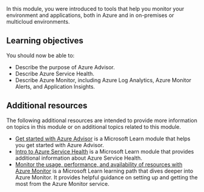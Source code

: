 In this module, you were introduced to tools that help you monitor your environment and applications, both in Azure and in on-premises or multicloud environments.

## Learning objectives

You should now be able to:

 -  Describe the purpose of Azure Advisor.
 -  Describe Azure Service Health.
 -  Describe Azure Monitor, including Azure Log Analytics, Azure Monitor Alerts, and Application Insights.

## Additional resources

The following additional resources are intended to provide more information on topics in this module or on additional topics related to this module.

 -  [Get started with Azure Advisor](/learn/modules/get-started-azure-advisor/) is a Microsoft Learn module that helps you get started with Azure Advisor.
 -  [Intro to Azure Service Health](/learn/modules/intro-to-azure-service-health/) is a Microsoft Learn module that provides additional information about Azure Service Health.
 -  [Monitor the usage, performance, and availability of resources with Azure Monitor](/learn/paths/monitor-usage-performance-availability-resources-azure-monitor/) is a Microsoft Learn learning path that dives deeper into Azure Monitor. It provides helpful guidance on setting up and getting the most from the Azure Monitor service.
